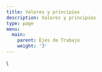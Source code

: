 ```yaml
---
title: Valores y principios
description: Valores y principios
type: page
menu:
  main:
    parent: Ejes de Trabajo
    weight: '3'
---
```

\
